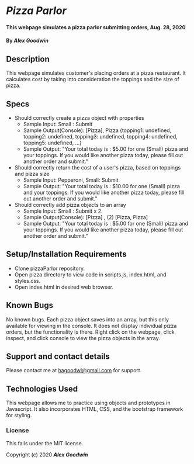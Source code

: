 # _Pizza Parlor_

#### This webpage simulates a pizza parlor submitting orders, Aug. 28, 2020

#### By _**Alex Goodwin**_

## Description

This webpage simulates customer's placing orders at a pizza restaurant. It calculates cost by taking into consideration the toppings and the size of pizza. 

## Specs
* Should correctly create a pizza object with properties
  * Sample Input: Small : Submit 
  * Sample Output(Console): [Pizza], Pizza {topping1: undefined, topping2: undefined, topping3: undefined, topping4: undefined, topping5: undefined, …}
  * Sample Output: "Your total today is : $5.00 for one (Small) pizza and your toppings. If you would like another pizza today, please fill out another order and submit."
* Should correctly return the cost of a user's pizza, based on toppings and pizza size
  * Sample Input: Pepperoni, Small: Submit
  * Sample Output: "Your total today is : $10.00 for one (Small) pizza and your toppings. If you would like another pizza today, please fill out another order and submit."
* Should correctly add pizza objects to an array
  * Sample Input: Small : Submit x 2. 
  * Sample Output(Console): [Pizza] , (2) [Pizza, Pizza]
  * Sample Output: "Your total today is : $5.00 for one (Small) pizza and your toppings. If you would like another pizza today, please fill out another order and submit."

## Setup/Installation Requirements

* Clone pizzaParlor repository.
* Open pizza directory to view code in scripts.js,  index.html, and styles.css.
* Open index.html in desired web browser.

## Known Bugs
No known bugs. Each pizza object saves into an array, but this only available for viewing in the console. It does not display individual pizza orders, but the functionality is there. Right click on the webpage, click inspect, and click console to view the pizza objects in the array.

## Support and contact details

Please contact me at hagoodwi@gmail.com for support. 

## Technologies Used

This webpage allows me to practice using objects and prototypes in Javascript. It also incorporates HTML, CSS, and the bootstrap framework for styling. 

### License

This falls under the MIT license. 

Copyright (c) 2020 **_Alex Goodwin_**